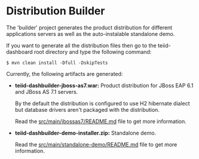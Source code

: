 Distribution Builder
==========================

The 'builder' project generates the product distribution for different applications servers as well as
the auto-instalable standalone demo.

If you want to generate all the distribution files then go to the teiid-dashboard root directory and
type the following command:

    $ mvn clean install -Dfull -DskipTests

Currently, the following artifacts are generated:

* **teiid-dashbuilder-jboss-as7.war:**  Product distribution for JBoss EAP 6.1 and JBoss AS 7.1 servers.

  By the default the distribution is configured to use H2 hibernate dialect but database drivers aren't packaged with the distribution.

  Read the [src/main/jbossas7/README.md](https://github.com/teiid/teiid-dashboard/blob/master/builder/src/main/jbossas7/README.md) file to get more information.

* **teiid-dashbuilder-demo-installer.zip:** Standalone demo.

  Read the [src/main/standalone-demo/README.md](https://github.com/teiid/teiid-dashboard/blob/master/builder/src/main/standalone-demo/README.md) file to get more information.
